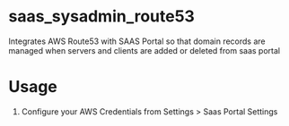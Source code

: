 saas_sysadmin_route53
=====================

Integrates AWS Route53 with SAAS Portal so that domain records
are managed when servers and clients are added or deleted from
saas portal


Usage
=====

1. Configure your AWS Credentials from Settings > Saas Portal Settings

